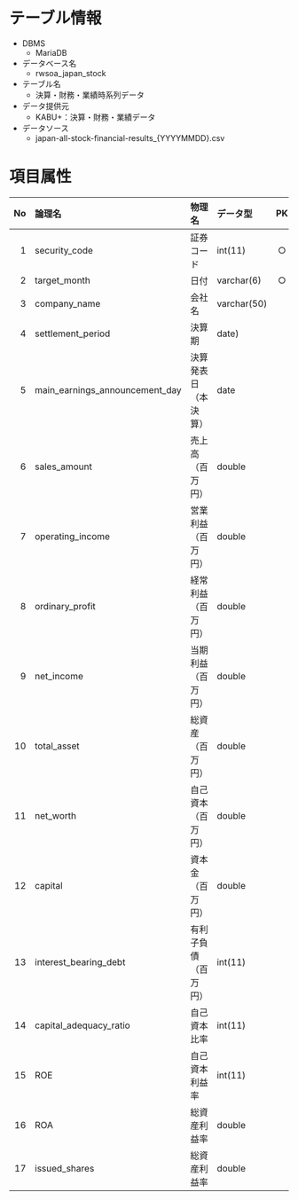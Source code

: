 # テーブル情報

- DBMS
    - MariaDB
- データベース名
    - rwsoa_japan_stock
- テーブル名
    - 決算・財務・業績時系列データ
- データ提供元
    - KABU+：決算・財務・業績データ
- データソース
    - japan-all-stock-financial-results_{YYYYMMDD}.csv

# 項目属性

| No | 論理名 | 物理名 | データ型 | PK | NOT NULL | Default | 備考 |
|---:|:---|:---|:---|:---:|:---:|:---|:---|
|1 |security_code |証券コード |int(11) |○ |○ |0 | |
|2 |target_month |日付 |varchar(6) |○ |○ | |YYYYMM |
|3 |company_name |会社名 |varchar(50) | | | | |
|4 |settlement_period |決算期 |date) | | | | |
|5 |main_earnings_announcement_day |決算発表日（本決算） |date | | | | |
|6 |sales_amount |売上高（百万円） |double | | | | |
|7 |operating_income |営業利益（百万円） |double | | | | |
|8 |ordinary_profit |経常利益（百万円） |double | | | | |
|9 |net_income |当期利益（百万円） |double | | | | |
|10 |total_asset |総資産（百万円） |double | | | | |
|11 |net_worth |自己資本（百万円） |double | | | | |
|12 |capital |資本金（百万円） |double | | | | |
|13 |interest_bearing_debt |有利子負債（百万円） |int(11) | | | | |
|14 |capital_adequacy_ratio |自己資本比率 |int(11) | | | | |
|15 |ROE |自己資本利益率 |int(11) | | | | |
|16 |ROA |総資産利益率 |double | | | | |
|17 |issued_shares |総資産利益率 |double | | | | |